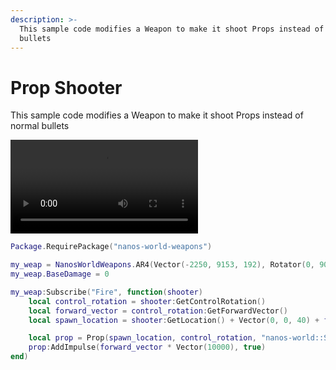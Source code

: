```yaml
---
description: >-
  This sample code modifies a Weapon to make it shoot Props instead of normal
  bullets
---
```


# Prop Shooter

This sample code modifies a Weapon to make it shoot Props instead of normal bullets

<video controls="true" allowfullscreen="true">
    <source src="/videos/docs/tutorials/prop-shooter.mp4" type="video/mp4" />
</video>


```lua title="Server/Index.lua"
Package.RequirePackage("nanos-world-weapons")

my_weap = NanosWorldWeapons.AR4(Vector(-2250, 9153, 192), Rotator(0, 90, 90))
my_weap.BaseDamage = 0

my_weap:Subscribe("Fire", function(shooter)
    local control_rotation = shooter:GetControlRotation()
    local forward_vector = control_rotation:GetForwardVector()
    local spawn_location = shooter:GetLocation() + Vector(0, 0, 40) + forward_vector * Vector(200)

    local prop = Prop(spawn_location, control_rotation, "nanos-world::SM_TeaPot_Interior", 1)
    prop:AddImpulse(forward_vector * Vector(10000), true)
end)
```


